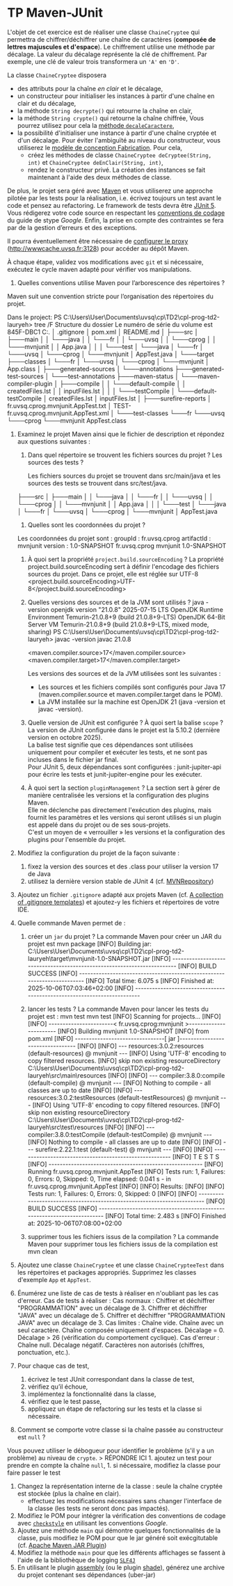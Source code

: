 # TP Maven-JUnit
L'objet de cet exercice est de réaliser une classe `ChaineCryptee` qui permettra de chiffrer/déchiffrer une chaîne de caractères (**composée de lettres majuscules et d'espace**).
Le chiffrement utilise une méthode par décalage.
La valeur du décalage représente la clé de chiffrement.
Par exemple, une clé de valeur trois transformera un `'A'` en `'D'`.

La classe `ChaineCryptee` disposera
* des attributs pour la chaîne *en clair* et le décalage,
* un constructeur pour initialiser les instances à partir d'une chaîne en clair et du décalage,
* la méthode `String decrypte()` qui retourne la chaîne en clair,
* la méthode `String crypte()` qui retourne la chaîne chiffrée,
Vous pourrez utilisez pour cela la [méthode `decaleCaractere`](https://gist.github.com/hal91190/4f3a0941e652e82a5e1c572834d97827),
* la possibilité d'initialiser une instance à partir d'une chaîne cryptée et d'un décalage.
Pour éviter l'ambiguïté au niveau du constructeur, vous utiliserez le [modèle de conception Fabrication](http://fr.wikipedia.org/wiki/Fabrique_%28patron_de_conception%29#Autres_avantages_et_variantes).
Pour cela,
    * créez les méthodes de classe `ChaineCryptee deCryptee(String, int)` et `ChaineCryptee deEnClair(String, int)`,
    * rendez le constructeur privé.
La création des instances se fait maintenant à l'aide des deux méthodes de classe.

De plus, le projet sera géré avec [Maven](https://maven.apache.org/) et vous utiliserez une approche pilotée par les tests pour la réalisation, i.e. écrivez toujours un test avant le code et pensez au refactoring.
Le framework de tests devra être [JUnit 5](https://junit.org/junit5/).
Vous rédigerez votre code source en respectant les [conventions de codage](https://google.github.io/styleguide/javaguide.html) du guide de stype _Google_.
Enfin, la prise en compte des contraintes se fera par de la gestion d’erreurs et des exceptions.

Il pourra éventuellement être nécessaire de [configurer le proxy](http://maven.apache.org/guides/mini/guide-proxies.html) (http://wwwcache.uvsq.fr:3128) pour accéder au dépôt Maven.

À chaque étape, validez vos modifications avec `git` et si nécessaire, exécutez le cycle maven adapté pour vérifier vos manipulations.

1.  Quelles conventions utilise Maven pour l’arborescence des répertoires ?

Maven suit une convention stricte pour l’organisation des répertoires du projet.

Dans le project: 
    PS C:\Users\User\Documents\uvsq\cp\TD2\cpl-prog-td2-lauryeh> tree /F
Structure du dossier
Le numéro de série du volume est 845F-DBC1
C:.
│   .gitignore
│   pom.xml
│   README.md
│
├───src
│   ├───main
│   │   └───java
│   │       └───fr
│   │           └───uvsq
│   │               └───cprog
│   │                   └───mvnjunit
│   │                           App.java
│   │
│   └───test
│       └───java
│           └───fr
│               └───uvsq
│                   └───cprog
│                       └───mvnjunit
│                               AppTest.java
│
└───target
    ├───classes
    │   └───fr
    │       └───uvsq
    │           └───cprog
    │               └───mvnjunit
    │                       App.class
    │
    ├───generated-sources
    │   └───annotations
    ├───generated-test-sources
    │   └───test-annotations
    ├───maven-status
    │   └───maven-compiler-plugin
    │       ├───compile
    │       │   └───default-compile
    │       │           createdFiles.lst
    │       │           inputFiles.lst
    │       │
    │       └───testCompile
    │           └───default-testCompile
    │                   createdFiles.lst
    │                   inputFiles.lst
    │
    ├───surefire-reports
    │       fr.uvsq.cprog.mvnjunit.AppTest.txt
    │       TEST-fr.uvsq.cprog.mvnjunit.AppTest.xml
    │
    └───test-classes
        └───fr
            └───uvsq
                └───cprog
                    └───mvnjunit
                            AppTest.class

1.  Examinez le projet Maven ainsi que le fichier de description et répondez aux questions suivantes :
    1.  Dans quel répertoire se trouvent les fichiers sources du projet ? Les sources des tests ?
        
        Les fichiers sources du projet se trouvent dans src/main/java et les sources des tests se trouvent dans src/test/java.

    ├───src
    │   ├───main
    │   │   └───java
    │   │       └───fr
    │   │           └───uvsq
    │   │               └───cprog
    │   │                   └───mvnjunit
    │   │                           App.java
    │   │
    │   └───test
    │       └───java
    │           └───fr
    │               └───uvsq
    │                   └───cprog
    │                       └───mvnjunit
    │                               AppTest.java
    1. Quelles sont les coordonnées du projet ?

    Les coordonnées du projet sont :
    groupId : fr.uvsq.cprog
    artifactId : mvnjunit
    version : 1.0-SNAPSHOT
        <groupId>fr.uvsq.cprog</groupId>
        <artifactId>mvnjunit</artifactId>
        <version>1.0-SNAPSHOT</version>

    1. À quoi sert la propriété `project.build.sourceEncoding` ?
        La propriété project.build.sourceEncoding sert à définir l'encodage des fichiers sources du projet.
        Dans ce projet, elle est réglée sur UTF-8
         <project.build.sourceEncoding>UTF-8</project.build.sourceEncoding>

    1. Quelles versions des sources et de la JVM sont utilisés ?
        java -version
        openjdk version "21.0.8" 2025-07-15 LTS
        OpenJDK Runtime Environment Temurin-21.0.8+9 (build 21.0.8+9-LTS)
        OpenJDK 64-Bit Server VM Temurin-21.0.8+9 (build 21.0.8+9-LTS, mixed mode, sharing)
        PS C:\Users\User\Documents\uvsq\cp\TD2\cpl-prog-td2-lauryeh> javac -version
        javac 21.0.8

        <maven.compiler.source>17</maven.compiler.source>
        <maven.compiler.target>17</maven.compiler.target>

        Les versions des sources et de la JVM utilisées sont les suivantes : 
        - Les sources et les fichiers compilés sont configurés pour Java 17 (maven.compiler.source et maven.compiler.target dans le POM). 
        - La JVM installée sur la machine est OpenJDK 21 (java -version et javac -version).



    1. Quelle version de JUnit est configurée ? À quoi sert la balise `scope` ?
        La version de JUnit configurée dans le projet est la 5.10.2 (dernière version en octobre 2025).  
        La balise <scope>test</scope> signifie que ces dépendances sont utilisées uniquement pour compiler et exécuter les tests, et ne sont pas incluses dans le fichier jar final.  
        Pour JUnit 5, deux dépendances sont configurées : junit-jupiter-api pour écrire les tests et junit-jupiter-engine pour les exécuter.

    1. À quoi sert la section `pluginManagement` ?
            La section <pluginManagement> sert à gérer de manière centralisée les versions et la configuration des plugins Maven.  
    Elle ne déclenche pas directement l'exécution des plugins, mais fournit les paramètres et les versions qui seront utilisés si un plugin est appelé dans <build><plugins> du projet ou de ses sous-projets.  
    C'est un moyen de « verrouiller » les versions et la configuration des plugins pour l'ensemble du projet.


1.  Modifiez la configuration du projet de la façon suivante :
    1.  fixez la version des sources et des .class pour utiliser la version 17 de Java
    1.  utilisez la dernière version stable de JUnit 4 (cf. [MVNRepository](https://mvnrepository.com/))
1.  Ajoutez un fichier `.gitignore` adapté aux projets Maven (cf. [A collection of .gitignore templates](https://github.com/github/gitignore)) et ajoutez-y les fichiers et répertoires de votre IDE.
1.  Quelle commande Maven permet de :
    1.  créer un `jar` du projet ?
        La commande Maven pour créer un JAR du projet est mvn package
        [INFO] Building jar: C:\Users\User\Documents\uvsq\cp\TD2\cpl-prog-td2-lauryeh\target\mvnjunit-1.0-SNAPSHOT.jar
        [INFO] ------------------------------------------------------------------------
        [INFO] BUILD SUCCESS
        [INFO] ------------------------------------------------------------------------
        [INFO] Total time:  6.075 s
        [INFO] Finished at: 2025-10-06T07:03:46+02:00
        [INFO] ------------------------------------------------------------------------

    1. lancer les tests ?
        La commande Maven pour lancer les tests du projet est : mvn test
         mvn test
    [INFO] Scanning for projects...
    [INFO]
    [INFO] -----------------------< fr.uvsq.cprog:mvnjunit >-----------------------
    [INFO] Building mvnjunit 1.0-SNAPSHOT
    [INFO]   from pom.xml
    [INFO] --------------------------------[ jar ]---------------------------------
    [INFO]
    [INFO] --- resources:3.0.2:resources (default-resources) @ mvnjunit ---
    [INFO] Using 'UTF-8' encoding to copy filtered resources.
    [INFO] skip non existing resourceDirectory C:\Users\User\Documents\uvsq\cp\TD2\cpl-prog-td2-lauryeh\src\main\resources
    [INFO]
    [INFO] --- compiler:3.8.0:compile (default-compile) @ mvnjunit ---
    [INFO] Nothing to compile - all classes are up to date
    [INFO]
    [INFO] --- resources:3.0.2:testResources (default-testResources) @ mvnjunit ---
    [INFO] Using 'UTF-8' encoding to copy filtered resources.
    [INFO] skip non existing resourceDirectory C:\Users\User\Documents\uvsq\cp\TD2\cpl-prog-td2-lauryeh\src\test\resources
    [INFO]
    [INFO] --- compiler:3.8.0:testCompile (default-testCompile) @ mvnjunit ---
    [INFO] Nothing to compile - all classes are up to date
    [INFO]
    [INFO] --- surefire:2.22.1:test (default-test) @ mvnjunit ---
    [INFO]
    [INFO] -------------------------------------------------------
    [INFO]  T E S T S
    [INFO] -------------------------------------------------------
    [INFO] Running fr.uvsq.cprog.mvnjunit.AppTest
    [INFO] Tests run: 1, Failures: 0, Errors: 0, Skipped: 0, Time elapsed: 0.041 s - in fr.uvsq.cprog.mvnjunit.AppTest
    [INFO]
    [INFO] Results:
    [INFO]
    [INFO] Tests run: 1, Failures: 0, Errors: 0, Skipped: 0
    [INFO]
    [INFO] ------------------------------------------------------------------------
    [INFO] BUILD SUCCESS
    [INFO] ------------------------------------------------------------------------
    [INFO] Total time:  2.483 s
    [INFO] Finished at: 2025-10-06T07:08:00+02:00

    1. supprimer tous les fichiers issus de la compilation ?
        La commande Maven pour supprimer tous les fichiers issus de la compilation est mvn clean

1.  Ajoutez une classe `ChaineCryptee` et une classe `ChaineCrypteeTest` dans les répertoires et packages appropriés.
    Supprimez les classes d'exemple `App` et `AppTest`.
1.  Énumérez une liste de cas de tests à réaliser en n'oubliant pas les cas d'erreur.
            Cas de tests à réaliser :
        Cas normaux :
        Chiffrer et déchiffrer "PROGRAMMATION" avec un décalage de 3.
        Chiffrer et déchiffrer "JAVA" avec un décalage de 5.
        Chiffrer et déchiffrer "PROGRAMMATION JAVA" avec un décalage de 3.
        Cas limites :
        Chaîne vide.
        Chaîne avec un seul caractère.
        Chaîne composée uniquement d'espaces.
        Décalage = 0.
        Décalage > 26 (vérification du comportement cyclique).
        Cas d'erreur :
        Chaîne null.
        Décalage négatif.
        Caractères non autorisés (chiffres, ponctuation, etc.).

1.  Pour chaque cas de test,
    1. écrivez le test JUnit correspondant dans la classe de test,
    1. vérifiez qu’il échoue,
    1. implémentez la fonctionnalité dans la classe,
    1. vérifiez que le test passe,
    1. appliquez un étape de refactoring sur les tests et la classe si nécessaire.
1.  Comment se comporte votre classe si la chaîne passée au constructeur est `null` ?


Vous pouvez utiliser le débogueur pour identifier le problème (s'il y a un problème) au niveau de `crypte`.
    > RÉPONDRE ICI
    1. ajoutez un test pour prendre en compte la chaîne `null`,
    1. si nécessaire, modifiez la classe pour faire passer le test
1. Changez la représentation interne de la classe : seule la chaîne cryptée est stockée (plus la chaîne en clair).
    * effectuez les modifications nécessaires sans changer l'interface de la classe (les tests ne seront donc pas impactés).
1.  Modifiez le POM pour intégrer la vérification des conventions de codage avec [`checkstyle`](http://maven.apache.org/plugins/maven-checkstyle-plugin/) en utilisant les conventions _Google_.
1.  Ajoutez une méthode `main` qui démontre quelques fonctionnalités de la classe, puis modifiez le POM pour que le jar généré soit exécgitutable (cf. [Apache Maven JAR Plugin](https://maven.apache.org/plugins/maven-jar-plugin/index.html))
1.  Modifiez la méthode `main` pour que les différents affichages se fassent à l'aide de la bibliothèque de logging [`SLF4J`](http://www.sgulf4j.org/)
1. En utilisant le plugin [assembly](https://maven.apache.org/plugins/maven-assembly-plugin/) (ou le plugin [shade](https://maven.apache.org/plugins/maven-shade-plugin/)), générez une archive du projet contenant ses dépendances (uber-jar)
